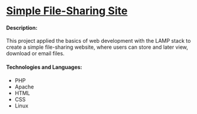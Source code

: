 # [Simple File-Sharing Site](http://ec2-52-32-198-103.us-west-2.compute.amazonaws.com/~visaals/spring2017-module2-444490-443774/)

#### Description:
This project applied the basics of web development with the LAMP stack to create a simple file-sharing website, where users can store and later view, download or email files.

#### Technologies and Languages:
* PHP
* Apache
* HTML
* CSS
* Linux
